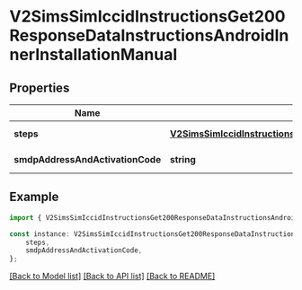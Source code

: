 # V2SimsSimIccidInstructionsGet200ResponseDataInstructionsAndroidInnerInstallationManual


## Properties

Name | Type | Description | Notes
------------ | ------------- | ------------- | -------------
**steps** | [**V2SimsSimIccidInstructionsGet200ResponseDataInstructionsAndroidInnerInstallationManualSteps**](V2SimsSimIccidInstructionsGet200ResponseDataInstructionsAndroidInnerInstallationManualSteps.md) |  | [default to undefined]
**smdpAddressAndActivationCode** | **string** |  | [default to undefined]

## Example

```typescript
import { V2SimsSimIccidInstructionsGet200ResponseDataInstructionsAndroidInnerInstallationManual } from '@hiilo/airalo';

const instance: V2SimsSimIccidInstructionsGet200ResponseDataInstructionsAndroidInnerInstallationManual = {
    steps,
    smdpAddressAndActivationCode,
};
```

[[Back to Model list]](../README.md#documentation-for-models) [[Back to API list]](../README.md#documentation-for-api-endpoints) [[Back to README]](../README.md)
